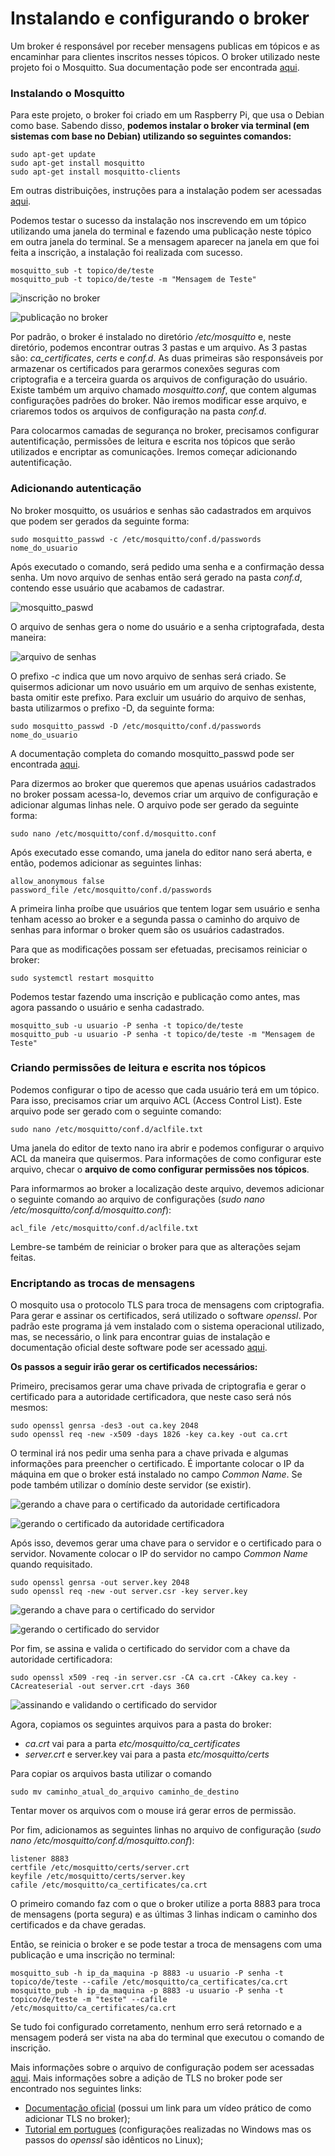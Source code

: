 # Instalando e configurando o broker
Um broker é responsável por receber mensagens publicas em tópicos e as encaminhar para clientes inscritos nesses tópicos. O broker utilizado neste projeto foi o Mosquitto. Sua documentação pode ser encontrada [aqui](https://mosquitto.org/documentation/).

### Instalando o Mosquitto

Para este projeto, o broker foi criado em um Raspberry Pi, que usa o Debian como base. Sabendo disso, **podemos instalar o broker via terminal (em sistemas com base no Debian) utilizando so seguintes comandos:**

    sudo apt-get update
    sudo apt-get install mosquitto
    sudo apt-get install mosquitto-clients

Em outras distribuições, instruções para a instalação podem ser acessadas [aqui](https://mosquitto.org/download/).

Podemos testar o sucesso da instalação nos inscrevendo em um tópico utilizando uma janela do terminal e fazendo uma publicação neste tópico em outra janela do terminal. Se a mensagem aparecer na janela em que foi feita a inscrição, a instalação foi realizada com sucesso.

    mosquitto_sub -t topico/de/teste
    mosquitto_pub -t topico/de/teste -m "Mensagem de Teste"

![inscrição no broker](./img/1.jpeg)

![publicação no broker](./img/2.jpeg)

Por padrão, o broker é instalado no diretório */etc/mosquitto* e, neste diretório, podemos encontrar outras 3 pastas e um arquivo. As 3 pastas são: *ca_certificates*, *certs* e *conf.d*. As duas primeiras são responsáveis por armazenar os certificados para gerarmos conexões seguras com criptografia e a terceira guarda os arquivos de configuração do usuário. Existe também um arquivo chamado *mosquitto.conf*, que contem algumas configurações padrões do broker. Não iremos modificar esse arquivo, e criaremos todos os arquivos de configuração na pasta *conf.d*.

Para colocarmos camadas de segurança no broker, precisamos configurar autentificação, permissões de leitura e escrita nos tópicos que serão utilizados e encriptar as comunicações. Iremos começar adicionando autentificação.

### Adicionando autenticação
No broker mosquitto, os usuários e senhas são cadastrados em arquivos que podem ser gerados da seguinte forma:

    sudo mosquitto_passwd -c /etc/mosquitto/conf.d/passwords nome_do_usuario

Após executado o comando, será pedido uma senha e a confirmação dessa senha. Um novo arquivo de senhas então será gerado na pasta *conf.d*, contendo esse usuário que acabamos de cadastrar.

![mosquitto_paswd](./img/3.jpeg)

O arquivo de senhas gera o nome do usuário e a senha criptografada, desta maneira:

![arquivo de senhas](./img/4.jpeg)

O prefixo *-c* indica que um novo arquivo de senhas será criado. Se quisermos adicionar um novo usuário em um arquivo de senhas existente, basta omitir este prefixo. Para excluir um usuário do arquivo de senhas, basta utilizarmos o prefixo -D, da seguinte forma:

    sudo mosquitto_passwd -D /etc/mosquitto/conf.d/passwords nome_do_usuario

A documentação completa do comando mosquitto_passwd pode ser encontrada [aqui](https://mosquitto.org/man/mosquitto_passwd-1.html).

Para dizermos ao broker que queremos que apenas usuários cadastrados no broker possam acessa-lo, devemos criar um arquivo de configuração e adicionar algumas linhas nele. O arquivo pode ser gerado da seguinte forma:

    sudo nano /etc/mosquitto/conf.d/mosquitto.conf

Após executado esse comando, uma janela do editor nano será aberta, e então, podemos adicionar as seguintes linhas:

	allow_anonymous false
	password_file /etc/mosquitto/conf.d/passwords

A primeira linha proíbe que usuários que tentem logar sem usuário e senha tenham acesso ao broker e a segunda passa o caminho do arquivo de senhas para informar o broker quem são os usuários cadastrados.

Para que as modificações possam ser efetuadas, precisamos reiniciar o broker:

	sudo systemctl restart mosquitto

Podemos testar fazendo uma inscrição e publicação como antes, mas agora passando o usuário e senha cadastrado.

    mosquitto_sub -u usuario -P senha -t topico/de/teste
    mosquitto_pub -u usuario -P senha -t topico/de/teste -m "Mensagem de Teste"

### Criando permissões de leitura e escrita nos tópicos
Podemos configurar o tipo de acesso que cada usuário terá em um tópico. Para isso, precisamos criar um arquivo ACL (Access Control List). Este arquivo pode ser gerado com o seguinte comando:

	sudo nano /etc/mosquitto/conf.d/aclfile.txt

Uma janela do editor de texto nano ira abrir e podemos configurar o arquivo ACL da maneira que quisermos. Para informações de como configurar este arquivo, checar o **arquivo de como configurar permissões nos tópicos**.

Para informarmos ao broker a localização deste arquivo, devemos adicionar o seguinte comando ao arquivo de configurações (*sudo nano /etc/mosquitto/conf.d/mosquitto.conf*):

	acl_file /etc/mosquitto/conf.d/aclfile.txt

Lembre-se também de reiniciar o broker para que as alterações sejam feitas.

### Encriptando as trocas de mensagens
O mosquito usa o protocolo TLS para troca de mensagens com criptografia. Para gerar e assinar os certificados, será utilizado o software *openssl*. Por padrão este programa já vem instalado com o sistema operacional utilizado, mas, se necessário, o link para encontrar guias de instalação e documentação oficial deste software pode ser acessado [aqui](https://www.openssl.org/).

**Os passos a seguir irão gerar os certificados necessários:**

Primeiro, precisamos gerar uma chave privada de criptografia e gerar o certificado para a autoridade certificadora, que neste caso será nós mesmos:

	sudo openssl genrsa -des3 -out ca.key 2048
	sudo openssl req -new -x509 -days 1826 -key ca.key -out ca.crt

O terminal irá nos pedir uma senha para a chave privada e algumas informações para preencher o certificado. É importante colocar o IP da máquina em que o broker está instalado no campo *Common Name*. Se pode também utilizar o domínio deste servidor (se existir).

![gerando a chave para o certificado da autoridade certificadora](./img/5.jpeg)

![gerando o certificado da autoridade certificadora](./img/6.jpeg)

Após isso, devemos gerar uma chave para o servidor e o certificado para o servidor. Novamente colocar o IP do servidor no campo *Common Name* quando requisitado.

	sudo openssl genrsa -out server.key 2048
	sudo openssl req -new -out server.csr -key server.key

![gerando a chave para o certificado do servidor](./img/7.jpeg)

![gerando o certificado do servidor](./img/8.jpeg)

Por fim, se assina e valida o certificado do servidor com a chave da autoridade certificadora:

	sudo openssl x509 -req -in server.csr -CA ca.crt -CAkey ca.key -CAcreateserial -out server.crt -days 360

![assinando e validando o certificado do servidor](./img/9.jpeg)

Agora, copiamos os seguintes arquivos para a pasta do broker:

 - *ca.crt* vai para a parta *etc/mosquitto/ca_certificates*
 - *server.crt* e server.key vai para a pasta *etc/mosquitto/certs*

Para copiar os arquivos basta utilizar o comando

	sudo mv caminho_atual_do_arquivo caminho_de_destino

Tentar mover os arquivos com o mouse irá gerar erros de permissão.

Por fim, adicionamos as seguintes linhas no arquivo de configuração (*sudo nano /etc/mosquitto/conf.d/mosquitto.conf*):

	listener 8883
	certfile /etc/mosquitto/certs/server.crt
	keyfile /etc/mosquitto/certs/server.key
	cafile /etc/mosquitto/ca_certificates/ca.crt

O primeiro comando faz com o que o broker utilize a porta 8883 para troca de mensagens (porta segura) e as últimas 3 linhas indicam o caminho dos certificados e da chave geradas.

Então, se reinicia o broker e se pode testar a troca de mensagens com uma publicação e uma inscrição no terminal:

	mosquitto_sub -h ip_da_maquina -p 8883 -u usuario -P senha -t topico/de/teste --cafile /etc/mosquitto/ca_certificates/ca.crt
	mosquitto_pub -h ip_da_maquina -p 8883 -u usuario -P senha -t topico/de/teste -m "teste" --cafile /etc/mosquitto/ca_certificates/ca.crt

Se tudo foi configurado corretamento, nenhum erro será retornado e a mensagem poderá ser vista na aba do terminal que executou o comando de inscrição.

Mais informações sobre o arquivo de configuração podem ser acessadas [aqui](https://mosquitto.org/man/mosquitto-conf-5.html).
Mais informações sobre a adição de TLS no broker pode ser encontrado nos seguintes links:

 - [Documentação oficial](https://mosquitto.org/man/mosquitto-tls-7.html) (possui um link para um vídeo prático de como adicionar TLS no broker);
 - [Tutorial em portugues](https://www.youtube.com/watch?v=-ENhAGqmMvc) (configurações realizadas no Windows mas os passos do *openssl* são idênticos no Linux);